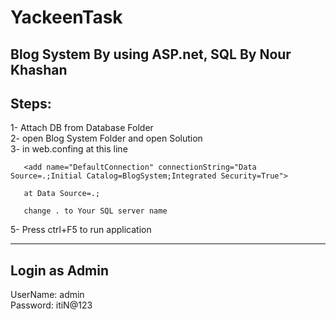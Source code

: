 # YackeenTask
Blog System By using ASP.net, SQL 
                By Nour Khashan
----------------------------------------------------------------------
Steps:
----------------------------------------------------------------------

1- Attach DB from Database Folder  
2- open Blog System Folder and open Solution  
3- in web.confing at this line  
       
       <add name="DefaultConnection" connectionString="Data Source=.;Initial Catalog=BlogSystem;Integrated Security=True">   
       
       at Data Source=.;  
         
       change . to Your SQL server name  
 5- Press ctrl+F5 to run application

____________________________________________________________________

Login as Admin
----------------------------------------------------------------------
UserName: admin  
Password: itiN@123
